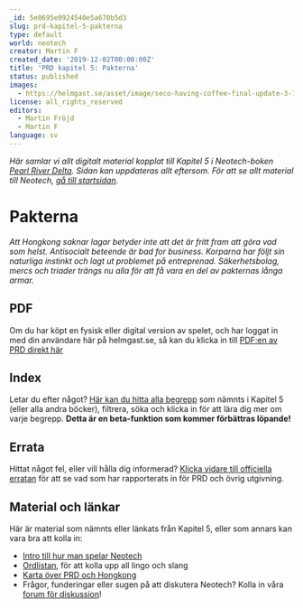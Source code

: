 ```yaml
---
_id: 5e0695e0924540e5a670b5d3
slug: prd-kapitel-5-pakterna
type: default
world: neotech
creator: Martin F
created_date: '2019-12-02T00:00:00Z'
title: 'PRD kapitel 5: Pakterna'
status: published
images:
  - https://helmgast.se/asset/image/seco-having-coffee-final-update-3-1280px.jpg
license: all_rights_reserved
editors:
  - Martin Fröjd
  - Martin F
language: sv
---
```

_Här samlar vi allt digitalt material kopplat till Kapitel 5 i Neotech-boken [Pearl River Delta](https://lore.pub/+getprd). Sidan kan uppdateras allt eftersom. För att se allt material till Neotech, [gå till startsidan](https://helmgast.se/neotech)._

Pakterna
========

_Att Hongkong saknar lagar betyder inte att det är fritt fram att göra vad som helst. Antisocialt beteende är bad for business. Korparna har följt sin naturliga instinkt och lagt ut problemet på entreprenad. Säkerhetsbolag, mercs och triader trängs nu alla för att få vara en del av pakternas långa armar._

PDF
---

Om du har köpt en fysisk eller digital version av spelet, och har loggat in med din användare här på helmgast.se, så kan du klicka in till [PDF:en av PRD direkt här](https://helmgast.se/asset/download/neotech/neo-1337/prd-flattened.pdf)

Index
-----

Letar du efter något? [Här kan du hitta alla begrepp](https://helmgast.se/neotech/topics/?view=index) som nämnts i Kapitel 5 (eller alla andra böcker), filtrera, söka och klicka in för att lära dig mer om varje begrepp. **Detta är en beta-funktion som kommer förbättras löpande!**

Errata
------

Hittat något fel, eller vill hålla dig informerad? [Klicka vidare till officiella erratan](https://helmgast.se/neotech/neotech-errata) för att se vad som har rapporterats in för PRD och övrig utgivning.

Material och länkar
-------------------

Här är material som nämnts eller länkats från Kapitel 5, eller som annars kan vara bra att kolla in:

*   [Intro till hur man spelar Neotech](https://helmgast.se/neotech/hur-spelar-man-neotech)
*   [Ordlistan](https://helmgast.se/neotech/ordlista), för att kolla upp all lingo och slang
*   [Karta över PRD och Hongkong](https://lore.pub/+neprdmp)
*   Frågor, funderingar eller sugen på att diskutera Neotech? Kolla in våra [forum för diskussion](https://lore.pub/+neforum)!
